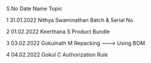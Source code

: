 S.No        Date          Name                               Topic
     
1       31.01.2022     Nithya Swaminathan          Batch & Serial No

2       01.02.2022     Keerthana S                 Product Bundle

3       03.02.2022     Gokulnath M                 Repacking --->  Using BOM

4       04.02.2022     Gokul C                     Authorization Rule
